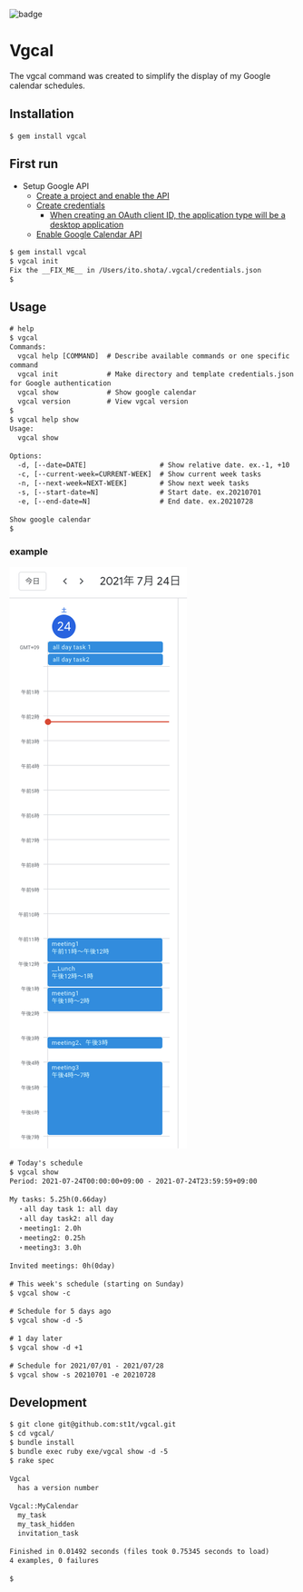 ![badge](https://github.com/st1t/vgcal/actions/workflows/ruby.yml/badge.svg)

# Vgcal

The vgcal command was created to simplify the display of my Google calendar schedules.

## Installation

```shell
$ gem install vgcal
```

## First run

- Setup Google API
  - [Create a project and enable the API](https://developers.google.com/workspace/guides/create-project)
  - [Create credentials](https://developers.google.com/workspace/guides/create-credentials)
    - [When creating an OAuth client ID, the application type will be a desktop application](https://developers.google.com/workspace/guides/create-credentials#desktop)
  - [Enable Google Calendar API](https://console.cloud.google.com/apis/library/calendar-json.googleapis.com)

```shell
$ gem install vgcal
$ vgcal init
Fix the __FIX_ME__ in /Users/ito.shota/.vgcal/credentials.json
$
```

## Usage

```shell
# help
$ vgcal
Commands:
  vgcal help [COMMAND]  # Describe available commands or one specific command
  vgcal init            # Make directory and template credentials.json for Google authentication
  vgcal show            # Show google calendar
  vgcal version         # View vgcal version
$
$ vgcal help show
Usage:
  vgcal show

Options:
  -d, [--date=DATE]                  # Show relative date. ex.-1, +10
  -c, [--current-week=CURRENT-WEEK]  # Show current week tasks
  -n, [--next-week=NEXT-WEEK]        # Show next week tasks
  -s, [--start-date=N]               # Start date. ex.20210701
  -e, [--end-date=N]                 # End date. ex.20210728

Show google calendar
$
```

### example

![Today's schedule](./images/google-calendar.png)

```shell
# Today's schedule
$ vgcal show
Period: 2021-07-24T00:00:00+09:00 - 2021-07-24T23:59:59+09:00

My tasks: 5.25h(0.66day)
  ・all day task 1: all day
  ・all day task2: all day
  ・meeting1: 2.0h
  ・meeting2: 0.25h
  ・meeting3: 3.0h

Invited meetings: 0h(0day)

# This week's schedule (starting on Sunday)
$ vgcal show -c

# Schedule for 5 days ago
$ vgcal show -d -5

# 1 day later
$ vgcal show -d +1

# Schedule for 2021/07/01 - 2021/07/28
$ vgcal show -s 20210701 -e 20210728
```

## Development

```shell
$ git clone git@github.com:st1t/vgcal.git
$ cd vgcal/
$ bundle install
$ bundle exec ruby exe/vgcal show -d -5
$ rake spec

Vgcal
  has a version number

Vgcal::MyCalendar
  my_task
  my_task_hidden
  invitation_task

Finished in 0.01492 seconds (files took 0.75345 seconds to load)
4 examples, 0 failures

$ 
```
